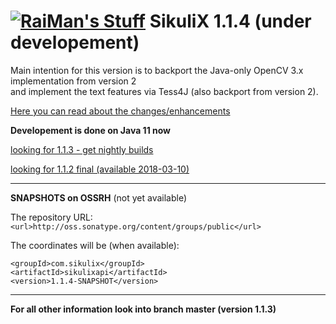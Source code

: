 [![RaiMan's Stuff](https://raw.github.com/RaiMan/SikuliX-2014-Docs/master/src/main/resources/docs/source/RaiManStuff64.png)](http://www.sikuli.org) SikuliX 1.1.4 (under developement)
============

Main intention for this version is to backport the Java-only OpenCV 3.x implementation from version 2<br>
and implement the text features via Tess4J (also backport from version 2).

[Here you can read about the changes/enhancements](https://sikulix-2014.readthedocs.io/en/latest/news.html)

**Developement is done on Java 11 now**

[looking for 1.1.3 - get nightly builds](https://raiman.github.io/SikuliX1/nightly.html)

[looking for 1.1.2 final (available 2018-03-10)](https://launchpad.net/sikuli/sikulix/1.1.2)

<hr>

**SNAPSHOTS on OSSRH** (not yet available)<br>

The repository URL:<br>
`<url>http://oss.sonatype.org/content/groups/public</url>`<br>

The coordinates will be (when available):
```
<groupId>com.sikulix</groupId>
<artifactId>sikulixapi</artifactId>
<version>1.1.4-SNAPSHOT</version>
```

<hr>

**For all other information look into branch master (version 1.1.3)**


